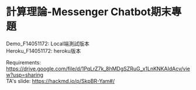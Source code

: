 # 計算理論-Messenger Chatbot期末專題
Demo_F14051172: Local端測試版本  
Heroku_F14051172: heroku版本  

Requirements: https://drive.google.com/file/d/1PqLrZ7k_8hMDgSZRuG_x1LnKNKAIdAcv/view?usp=sharing   
TA's slide: https://hackmd.io/p/SkpBR-Yam#/  
